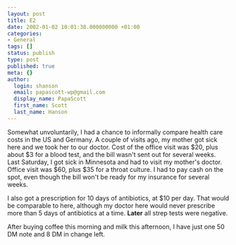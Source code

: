 ```yaml
---
layout: post
title: E2
date: 2002-01-02 10:01:38.000000000 +01:00
categories:
- General
tags: []
status: publish
type: post
published: true
meta: {}
author:
  login: shanson
  email: papascott-wp@gmail.com
  display_name: PapaScott
  first_name: Scott
  last_name: Hanson
---
```

<p>Somewhat unvoluntarily, I had a chance to informally compare health care costs in the US and Germany. A couple of visits ago, my mother got sick here and we took her to our doctor. Cost of the office visit was $20, plus about $3 for a blood test, and the bill wasn't sent out for several weeks. Last Saturday, I got sick in Minnesota and had to visit my mother's doctor. Office visit was $60, plus $35 for a throat culture. I had to pay cash on the spot, even though the bill won't be ready for my insurance for several weeks. </p>
<p>I also got a prescription for 10 days of antibiotics, at $10 per day. That would be comparable to here, although my doctor here would never prescribe more than 5 days of antibiotics at a time. <b>Later</b> all strep tests were negative.</p>
<p>After buying coffee this morning and milk this afternoon, I have just one 50 DM note and 8 DM in change left.</p>
